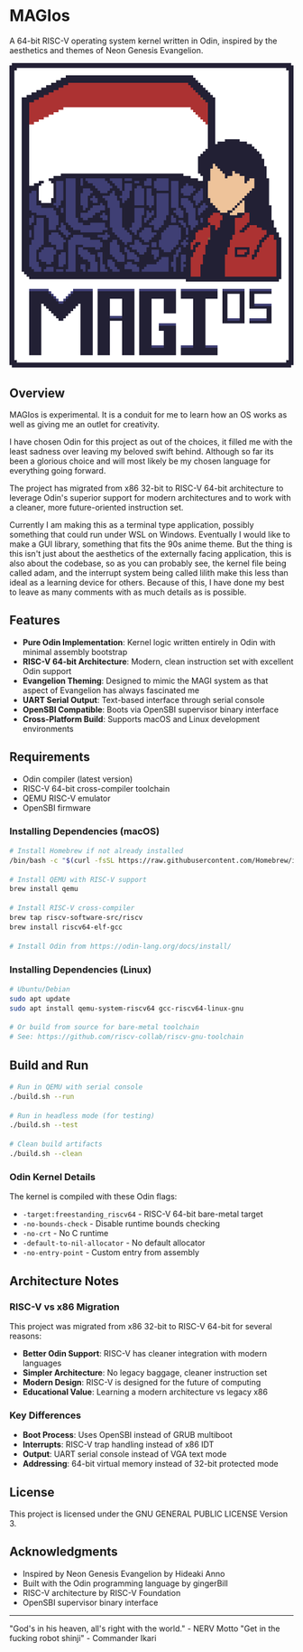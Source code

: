 # MAGIos

A 64-bit RISC-V operating system kernel written in Odin, inspired by the aesthetics and themes of Neon Genesis Evangelion.

![MAGIos](resources/MAGIos.png)

## Overview

MAGIos is experimental. It is a conduit for me to learn how an OS works as well as giving me an outlet for creativity.

I have chosen Odin for this project as out of the choices, it filled me with the least sadness over leaving my beloved swift behind. Although so far its been a glorious choice and will most likely be my chosen language for everything going forward.

The project has migrated from x86 32-bit to RISC-V 64-bit architecture to leverage Odin's superior support for modern architectures and to work with a cleaner, more future-oriented instruction set.

Currently I am making this as a terminal type application, possibly something that could run under WSL on Windows. Eventually I would like to make a GUI library, something that fits the 90s anime theme. But the thing is this isn't just about the aesthetics of the externally facing application, this is also about the codebase, so as you can probably see, the kernel file being called adam, and the interrupt system being called lilith make this less than ideal as a learning device for others. Because of this, I have done my best to leave as many comments with as much details as is possible.

## Features

- **Pure Odin Implementation**: Kernel logic written entirely in Odin with minimal assembly bootstrap
- **RISC-V 64-bit Architecture**: Modern, clean instruction set with excellent Odin support
- **Evangelion Theming**: Designed to mimic the MAGI system as that aspect of Evangelion has always fascinated me
- **UART Serial Output**: Text-based interface through serial console
- **OpenSBI Compatible**: Boots via OpenSBI supervisor binary interface
- **Cross-Platform Build**: Supports macOS and Linux development environments

## Requirements

- Odin compiler (latest version)
- RISC-V 64-bit cross-compiler toolchain
- QEMU RISC-V emulator
- OpenSBI firmware

### Installing Dependencies (macOS)

```bash
# Install Homebrew if not already installed
/bin/bash -c "$(curl -fsSL https://raw.githubusercontent.com/Homebrew/install/HEAD/install.sh)"

# Install QEMU with RISC-V support
brew install qemu

# Install RISC-V cross-compiler
brew tap riscv-software-src/riscv
brew install riscv64-elf-gcc

# Install Odin from https://odin-lang.org/docs/install/
```

### Installing Dependencies (Linux)

```bash
# Ubuntu/Debian
sudo apt update
sudo apt install qemu-system-riscv64 gcc-riscv64-linux-gnu

# Or build from source for bare-metal toolchain
# See: https://github.com/riscv-collab/riscv-gnu-toolchain
```

## Build and Run

```bash
# Run in QEMU with serial console
./build.sh --run

# Run in headless mode (for testing)
./build.sh --test

# Clean build artifacts
./build.sh --clean
```

### Odin Kernel Details

The kernel is compiled with these Odin flags:

- `-target:freestanding_riscv64` - RISC-V 64-bit bare-metal target
- `-no-bounds-check` - Disable runtime bounds checking
- `-no-crt` - No C runtime
- `-default-to-nil-allocator` - No default allocator
- `-no-entry-point` - Custom entry from assembly

## Architecture Notes

### RISC-V vs x86 Migration

This project was migrated from x86 32-bit to RISC-V 64-bit for several reasons:

- **Better Odin Support**: RISC-V has cleaner integration with modern languages
- **Simpler Architecture**: No legacy baggage, cleaner instruction set
- **Modern Design**: RISC-V is designed for the future of computing
- **Educational Value**: Learning a modern architecture vs legacy x86

### Key Differences

- **Boot Process**: Uses OpenSBI instead of GRUB multiboot
- **Interrupts**: RISC-V trap handling instead of x86 IDT
- **Output**: UART serial console instead of VGA text mode
- **Addressing**: 64-bit virtual memory instead of 32-bit protected mode

## License

This project is licensed under the GNU GENERAL PUBLIC LICENSE Version 3.

## Acknowledgments

- Inspired by Neon Genesis Evangelion by Hideaki Anno
- Built with the Odin programming language by gingerBill
- RISC-V architecture by RISC-V Foundation
- OpenSBI supervisor binary interface

---

"God's in his heaven, all's right with the world." - NERV Motto
"Get in the fucking robot shinji" - Commander Ikari
